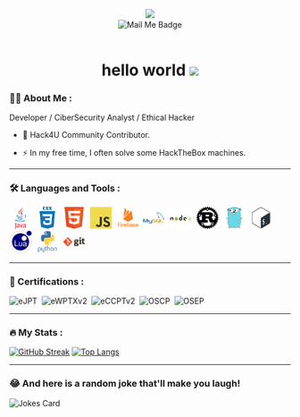 <div id="header" align="center">
  <img src="https://media.giphy.com/media/l41lS0A0EAL8sfQha/giphy.gif" width="100"/>
  <div id="badges">
  <a mailto="mrdoiman@proton.me">
    <img src="https://img.shields.io/badge/Mail%20Me-red?logo=gmail&logoColor=white&style=for-the-badge" alt="Mail Me Badge"/>
  </a>
  </div>
  <img src="https://komarev.com/ghpvc/?username=mrdoiman&style=flat-square&color=blue" alt=""/>
  <h1>
  hello world
  <img src="https://media.giphy.com/media/hvRJCLFzcasrR4ia7z/giphy.gif" width="30px"/>
  </h1>
</div>

### :man_technologist: About Me :
Developer / CiberSecurity Analyst / Ethical Hacker
- :telescope: Hack4U Community Contributor.

- :zap: In my free time, I often solve some HackTheBox machines.

---

### :hammer_and_wrench: Languages and Tools :

<div>
  <img src="https://github.com/devicons/devicon/blob/master/icons/java/java-original-wordmark.svg" title="Java" alt="Java" width="40" height="40"/>&nbsp;
  <img src="https://github.com/devicons/devicon/blob/master/icons/css3/css3-plain-wordmark.svg"  title="CSS3" alt="CSS" width="40" height="40"/>&nbsp;
  <img src="https://github.com/devicons/devicon/blob/master/icons/html5/html5-original.svg" title="HTML5" alt="HTML" width="40" height="40"/>&nbsp;
  <img src="https://github.com/devicons/devicon/blob/master/icons/javascript/javascript-original.svg" title="JavaScript" alt="JavaScript" width="40" height="40"/>&nbsp;
  <img src="https://github.com/devicons/devicon/blob/master/icons/firebase/firebase-plain-wordmark.svg" title="Firebase" alt="Firebase" width="40" height="40"/>&nbsp;
  <img src="https://github.com/devicons/devicon/blob/master/icons/mysql/mysql-original-wordmark.svg" title="MySQL"  alt="MySQL" width="40" height="40"/>&nbsp;
  <img src="https://github.com/devicons/devicon/blob/master/icons/nodejs/nodejs-original-wordmark.svg" title="NodeJS" alt="NodeJS" width="40" height="40"/>&nbsp;
  <img src="https://github.com/devicons/devicon/blob/master/icons/rust/rust-plain.svg" title="Rust" alt="Rust" width="40" height="40"/>&nbsp;
  <img src="https://github.com/devicons/devicon/blob/master/icons/go/go-original.svg" title="Go" alt="Go" width="40" height="40"/>&nbsp;
  <img src="https://github.com/devicons/devicon/blob/master/icons/bash/bash-original.svg" title="Bash" alt="Bash" width="40" height="40"/>&nbsp;
  <img src="https://github.com/devicons/devicon/blob/master/icons/lua/lua-original-wordmark.svg" title="Lua" alt="Lua" width="40" height="40"/>&nbsp;
  <img src="https://github.com/devicons/devicon/blob/master/icons/python/python-original-wordmark.svg" title="Python" alt="Python" width="40" height="40"/>&nbsp;
  <img src="https://github.com/devicons/devicon/blob/master/icons/git/git-original-wordmark.svg" title="Git" **alt="Git" width="40" height="40"/>
</div>

---

### :scroll: Certifications :

<div>
  <img src="https://elearnsecurity.com/wp-content/uploads/eJPT.png" title="eJPT" alt="eJPT" width="50" height="40"/>&nbsp;
  <img src="https://elearnsecurity.com/wp-content/uploads/eWPTXv2.png" title="eWPTXv2" alt="eWPTXv2" width="50" height="40"/>&nbsp;
  <img src="https://elearnsecurity.com/wp-content/uploads/eCPPTv2.png" title="eCCPTv2" alt="eCCPTv2" width="50" height="40"/>&nbsp;
  <img src="https://eiposgrados.com/wp-content/uploads/2020/06/oscp-acclaim.png" title="OSCP" alt="OSCP" width="40" height="40"/>&nbsp;
  <img src="https://images.credly.com/size/680x680/images/ebefd276-7f47-4aa8-b1d8-4a13636e4851/image.png" title="OSEP" alt="OSEP" width="40" height="40"/>&nbsp;
</div>

---

### :fire: My Stats :

[![GitHub Streak](http://github-readme-streak-stats.herokuapp.com?user=mrdoiman&theme=dark&background=000000)](https://git.io/streak-stats)
[![Top Langs](https://github-readme-stats.vercel.app/api/top-langs/?username=mrdoiman)](https://github.com/anuraghazra/github-readme-stats)

---

### 😂 And here is a random joke that'll make you laugh!
![Jokes Card](https://readme-jokes.vercel.app/api)
